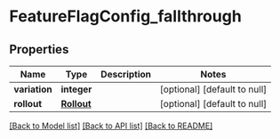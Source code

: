 # FeatureFlagConfig_fallthrough

## Properties
Name | Type | Description | Notes
------------ | ------------- | ------------- | -------------
**variation** | **integer** |  | [optional] [default to null]
**rollout** | [**Rollout**](Rollout.md) |  | [optional] [default to null]

[[Back to Model list]](../README.md#documentation-for-models) [[Back to API list]](../README.md#documentation-for-api-endpoints) [[Back to README]](../README.md)



